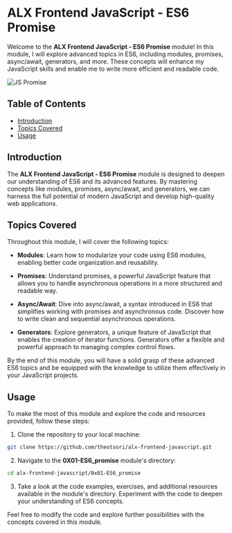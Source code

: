 # ALX Frontend JavaScript - ES6 Promise

Welcome to the **ALX Frontend JavaScript - ES6 Promise** module! In this module, I will explore advanced topics in ES6, including modules, promises, async/await, generators, and more. These concepts will enhance my JavaScript skills and enable me to write more efficient and readable code.

![JS Promise](https://ourcodeworld.com/public-media/articles/articleocw-5843ec76e41e3.png)

## Table of Contents

- [Introduction](#introduction)
- [Topics Covered](#topics-covered)
- [Usage](#usage)

## Introduction

The **ALX Frontend JavaScript - ES6 Promise** module is designed to deepen our understanding of ES6 and its advanced features. By mastering concepts like modules, promises, async/await, and generators, we can harness the full potential of modern JavaScript and develop high-quality web applications.

## Topics Covered

Throughout this module, I will cover the following topics:

- **Modules**: Learn how to modularize your code using ES6 modules, enabling better code organization and reusability.

- **Promises**: Understand promises, a powerful JavaScript feature that allows you to handle asynchronous operations in a more structured and readable way.

- **Async/Await**: Dive into async/await, a syntax introduced in ES6 that simplifies working with promises and asynchronous code. Discover how to write clean and sequential asynchronous operations.

- **Generators**: Explore generators, a unique feature of JavaScript that enables the creation of iterator functions. Generators offer a flexible and powerful approach to managing complex control flows.

By the end of this module, you will have a solid grasp of these advanced ES6 topics and be equipped with the knowledge to utilize them effectively in your JavaScript projects.

## Usage

To make the most of this module and explore the code and resources provided, follow these steps:

1. Clone the repository to your local machine:

```bash
git clone https://github.com/theotsori/alx-frontend-javascript.git
```

2. Navigate to the **0X01-ES6_promise** module's directory:

```bash
cd alx-frontend-javascript/0x01-ES6_promise
```

3. Take a look at the code examples, exercises, and additional resources available in the module's directory. Experiment with the code to deepen your understanding of ES6 concepts.

Feel free to modify the code and explore further possibilities with the concepts covered in this module.
